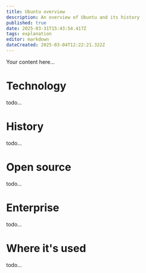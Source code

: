 ```yaml
---
title: Ubuntu overview
description: An overview of Ubuntu and its history
published: true
date: 2025-03-31T15:43:54.417Z
tags: explanation
editor: markdown
dateCreated: 2025-03-04T12:22:21.322Z
---
```


Your content here...

# Technology

todo...

# History

todo...

# Open source

todo...

# Enterprise

todo...

# Where it's used

todo...